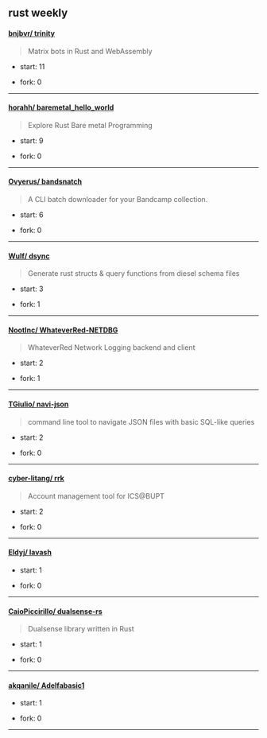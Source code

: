 ## rust weekly

#### [bnjbvr/ trinity](https://github.com/bnjbvr/trinity)
>  Matrix bots in Rust and WebAssembly
+ start: 11
+ fork: 0
---
#### [horahh/ baremetal_hello_world](https://github.com/horahh/baremetal_hello_world)
>  Explore Rust Bare metal Programming
+ start: 9
+ fork: 0
---
#### [Ovyerus/ bandsnatch](https://github.com/Ovyerus/bandsnatch)
>  A CLI batch downloader for your Bandcamp collection.
+ start: 6
+ fork: 0
---
#### [Wulf/ dsync](https://github.com/Wulf/dsync)
>  Generate rust structs & query functions from diesel schema files
+ start: 3
+ fork: 1
---
#### [NootInc/ WhateverRed-NETDBG](https://github.com/NootInc/WhateverRed-NETDBG)
>  WhateverRed Network Logging backend and client
+ start: 2
+ fork: 1
---
#### [TGiulio/ navi-json](https://github.com/TGiulio/navi-json)
>  command line tool to navigate JSON files with basic SQL-like queries
+ start: 2
+ fork: 0
---
#### [cyber-litang/ rrk](https://github.com/cyber-litang/rrk)
>  Account management tool for ICS@BUPT
+ start: 2
+ fork: 0
---
#### [Eldyj/ lavash](https://github.com/Eldyj/lavash)
>  
+ start: 1
+ fork: 0
---
#### [CaioPiccirillo/ dualsense-rs](https://github.com/CaioPiccirillo/dualsense-rs)
>  Dualsense library written in Rust 
+ start: 1
+ fork: 0
---
#### [akqanile/ Adelfabasic1](https://github.com/akqanile/Adelfabasic1)
>  
+ start: 1
+ fork: 0
---